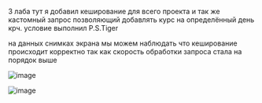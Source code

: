 3 лаба
тут я добавил кеширование для всего проекта и так же кастомный запрос позволяющий добавлять курс на определённый день
крч. условие выполнил P.S.Tiger


на данных снимках экрана мы можем наблюдать что кеширование происходит корректно так как скорость обработки запроса стала на порядок выше


![image](https://github.com/user-attachments/assets/f6f0db37-49c8-4892-bdd5-cca7c2283a7d)

![image](https://github.com/user-attachments/assets/3044fe0c-6e75-4349-834d-ccd9bd1da8b7)
